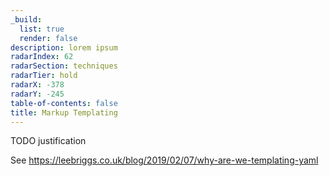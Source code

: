 ```yaml
---
_build:
  list: true
  render: false
description: lorem ipsum
radarIndex: 62
radarSection: techniques
radarTier: hold
radarX: -378
radarY: -245
table-of-contents: false
title: Markup Templating
---
```


TODO justification

See <https://leebriggs.co.uk/blog/2019/02/07/why-are-we-templating-yaml>
